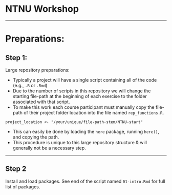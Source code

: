 # NTNU Workshop

***

# Preparations:

## Step 1:

Large repository preparations: 

- Typically a project will have a single script containing all of the code (e.g., `.R` or `.Rmd`)
- Due to the number of scripts in this repository we will change the starting file-path at the beginning of each exercise to the folder associated with that script.
- To make this work each course participant must manually copy the file-path of their project folder location into the file named `rep_functions.R`. 


`project_location <- "/your/unique/file-path-stem/NTNU-start"` 


- This can easily be done by loading the `here` package, running `here()`, and copying the path. 
- This procedure is unique to this large repository structure & will generally not be a necessary step.

***

## Step 2

Install and load packages. See end of the script named `01-intro.Rmd` for full list of packages.
